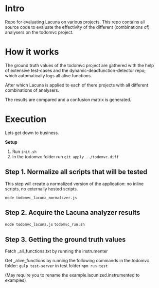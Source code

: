 # Intro
Repo for evaluating Lacuna on various projects.
This repo contains all source code to evaluate the effectivity of the different
(combinations of) analysers on the todomvc project.

# How it works
The ground truth values of the todomvc project are gathered with the help of
extensive test-cases and the dynamic-deadfunction-detector repo; which 
automatically logs all alive functions.

After which Lacuna is applied to each of there projects with all different
combinations of analysers.

The results are compared and a confusion matrix is generated.


# Execution
Lets get down to business.

**Setup**
1. Run `init.sh`
2. In the todomvc folder run `git apply ../todomvc.diff`

## Step 1. Normalize all scripts that will be tested 
This step will create a normalized version of the application:
no inline scripts, no externally hosted scripts.

`node todomvc_lacuna_normalizer.js`

## Step 2. Acquire the Lacuna analyzer results
`node todomvc_lacuna.js`
`todomvc_run.sh`


## Step 3. Getting the ground truth values
Fetch _all_functions.txt by running the instrumenter

Get _alive_functions by running the following commands in the todomvc folder:
`gulp test-server`
in test folder
`npm run test`

(May require you to rename the example.lacunized.instrumented to examples)
